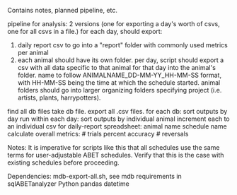 Contains notes, planned pipeline, etc.

pipeline for analysis: 2 versions (one for exporting a day's worth of csvs, one for all csvs in a file.)
for each day, should export:
1) daily report csv to go into a "report" folder with commonly used metrics per animal
2) each animal should have its own folder. per day, script should export a csv with all data specific to that animal for that day into the animal's folder. name to follow ANIMALNAME_DD-MM-YY_HH-MM-SS format, with HH-MM-SS being the time at which the schedule started. animal folders should go into larger organizing folders specifying project (i.e. artists, plants, harrypotters).


find all db files
take db file. export all .csv files.
for each db:
sort outputs by day run
within each day:
sort outputs by individual animal
increment each to an individual csv
for daily-report spreadsheet:
  animal name
  schedule name
  calculate overall metrics:
    # trials
    percent accuracy
    # reversals

Notes: It is imperative for scripts like this that all schedules use the same terms for user-adjustable ABET schedules. Verify that this is the case with existing schedules before proceeding.


  Dependencies:
  mdb-export-all.sh, see mdb requirements in sqlABETanalyzer
  Python
    pandas
    datetime
